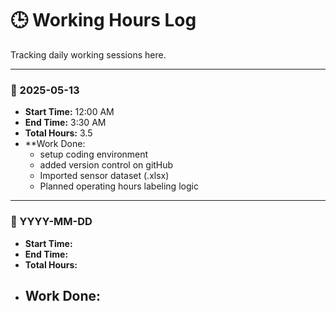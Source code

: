 # 🕒 Working Hours Log

Tracking daily working sessions here.

---

### 📅 2025-05-13
- **Start Time:** 12:00 AM
- **End Time:** 3:30 AM
- **Total Hours:** 3.5
- **Work Done:
    - setup coding environment
    - added version control on gitHub
    - Imported sensor dataset (.xlsx)
    - Planned operating hours labeling logic

---

### 📅 YYYY-MM-DD
- **Start Time:** 
- **End Time:** 
- **Total Hours:** 
- **Work Done:**
  - 
